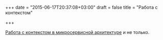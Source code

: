 +++
date = "2015-06-17T20:37:08+03:00"
draft = false
title = "Работа с контекстом"

+++

<p><a href="http://engineering.yoyowallet.com/context-context-context/">Работа с контекстом в микросервисной архитектуре</a> и не только.</p>

